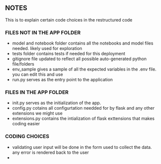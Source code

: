 ## NOTES
This is to explain certain code choices in the restructured code

### FILES NOT IN THE APP FOLDER
- model and notebook folder contains all the notebooks and model files needed. likely used for exploration
- tests folder contains tests if needed for this deployment
- gitignore file updated to reflect all possible auto-generated python file/folders
- env_sample gives a sample of all the expected variables in the .env file. you can edit this and use
- run.py serves as the entry point to the application 

### FILES IN THE APP FOLDER
- init.py serves as the initialization of the app.
- config.py cotains all configurtation needded for by flask and any other extensions we might use
- extensions.py contains the intialization of flask exttensions that makes coding easier


### CODING CHOICES
- validating user input will be done in the form used to collect the data. any error is rendered back to the user
- 
